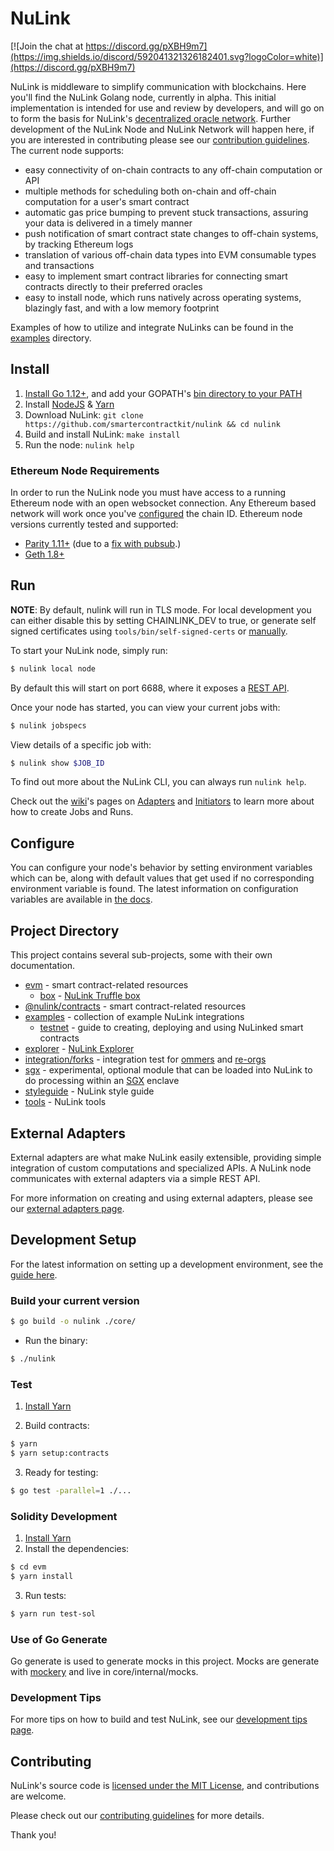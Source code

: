 # NuLink

[![Join the chat at https://discord.gg/pXBH9m7](https://img.shields.io/discord/592041321326182401.svg?logoColor=white)](https://discord.gg/pXBH9m7)

NuLink is middleware to simplify communication with blockchains.
Here you'll find the NuLink Golang node, currently in alpha.
This initial implementation is intended for use and review by developers,
and will go on to form the basis for NuLink's [decentralized oracle network](https://link.smartcontract.com/whitepaper).
Further development of the NuLink Node and NuLink Network will happen here,
if you are interested in contributing please see our [contribution guidelines](./docs/CONTRIBUTING.md).
The current node supports:

- easy connectivity of on-chain contracts to any off-chain computation or API
- multiple methods for scheduling both on-chain and off-chain computation for a user's smart contract
- automatic gas price bumping to prevent stuck transactions, assuring your data is delivered in a timely manner
- push notification of smart contract state changes to off-chain systems, by tracking Ethereum logs
- translation of various off-chain data types into EVM consumable types and transactions
- easy to implement smart contract libraries for connecting smart contracts directly to their preferred oracles
- easy to install node, which runs natively across operating systems, blazingly fast, and with a low memory footprint

Examples of how to utilize and integrate NuLinks can be found in the [examples](./examples) directory.

## Install

1. [Install Go 1.12+](https://golang.org/doc/install#install), and add your GOPATH's [bin directory to your PATH](https://golang.org/doc/code.html#GOPATH)
2. Install [NodeJS](https://nodejs.org/en/download/package-manager/) & [Yarn](https://yarnpkg.com/lang/en/docs/install/)
3. Download NuLink: `git clone https://github.com/smartercontractkit/nulink && cd nulink`
4. Build and install NuLink: `make install`
5. Run the node: `nulink help`

### Ethereum Node Requirements

In order to run the NuLink node you must have access to a running Ethereum node with an open websocket connection.
Any Ethereum based network will work once you've [configured](https://github.com/smartercontractkit/nulink#configure) the chain ID.
Ethereum node versions currently tested and supported:

- [Parity 1.11+](https://github.com/paritytech/parity-ethereum/releases) (due to a [fix with pubsub](https://github.com/paritytech/parity/issues/6590).)
- [Geth 1.8+](https://github.com/ethereum/go-ethereum/releases)

## Run

**NOTE**: By default, nulink will run in TLS mode. For local development you can either disable this by setting CHAINLINK_DEV to true, or generate self signed certificates using `tools/bin/self-signed-certs` or [manually](https://github.com/smartercontractkit/nulink/wiki/Creating-Self-Signed-Certificates).

To start your NuLink node, simply run:

```bash
$ nulink local node
```

By default this will start on port 6688, where it exposes a [REST API](https://github.com/smartercontractkit/nulink/wiki/REST-API).

Once your node has started, you can view your current jobs with:

```bash
$ nulink jobspecs
```

View details of a specific job with:

```bash
$ nulink show $JOB_ID
```

To find out more about the NuLink CLI, you can always run `nulink help`.

Check out the [wiki](https://github.com/smartercontractkit/nulink/wiki)'s pages on [Adapters](https://github.com/smartercontractkit/nulink/wiki/Adapters) and [Initiators](https://github.com/smartercontractkit/nulink/wiki/Initiators) to learn more about how to create Jobs and Runs.

## Configure

You can configure your node's behavior by setting environment variables which can be, along with default values that get used if no corresponding environment variable is found. The latest information on configuration variables are available in [the docs](https://docs.chain.link/docs/configuration-variables).

## Project Directory

This project contains several sub-projects, some with their own documentation.

- [evm](/evm) - smart contract-related resources
  - [box](/evm/box) - [NuLink Truffle box](https://www.trufflesuite.com/blog/using-truffle-to-interact-with-nulink-smart-contracts)
- [@nulink/contracts](/evm-contracts) - smart contract-related resources
- [examples](/examples) - collection of example NuLink integrations
  - [testnet](/examples/testnet) - guide to creating, deploying and using NuLinked smart contracts
- [explorer](/explorer) - [NuLink Explorer](https://explorer.chain.link/)
- [integration/forks](/integration/forks) - integration test for [ommers](https://ethereum.stackexchange.com/a/46/19503) and [re-orgs](https://en.bitcoin.it/wiki/Chain_Reorganization)
- [sgx](/sgx) - experimental, optional module that can be loaded into NuLink to do processing within an [SGX](https://software.intel.com/en-us/sgx) enclave
- [styleguide](/styleguide) - NuLink style guide
- [tools](/tools) - NuLink tools

## External Adapters

External adapters are what make NuLink easily extensible, providing simple integration of custom computations and specialized APIs.
A NuLink node communicates with external adapters via a simple REST API.

For more information on creating and using external adapters, please see our [external adapters page](https://github.com/smartercontractkit/nulink/wiki/External-Adapters).

## Development Setup

For the latest information on setting up a development environment, see the [guide here](https://github.com/smartercontractkit/nulink/wiki/Development-Setup-Guide).

### Build your current version

```bash
$ go build -o nulink ./core/
```

- Run the binary:

```bash
$ ./nulink
```

### Test

1. [Install Yarn](https://yarnpkg.com/lang/en/docs/install)

2. Build contracts:

```bash
$ yarn
$ yarn setup:contracts
```

3. Ready for testing:

```bash
$ go test -parallel=1 ./...
```

### Solidity Development

1. [Install Yarn](https://yarnpkg.com/lang/en/docs/install)
2. Install the dependencies:

```bash
$ cd evm
$ yarn install
```

3. Run tests:

```bash
$ yarn run test-sol
```

### Use of Go Generate

Go generate is used to generate mocks in this project. Mocks are generate with [mockery](https://github.com/vektra/mockery) and live in core/internal/mocks.

### Development Tips

For more tips on how to build and test NuLink, see our [development tips page](https://github.com/smartercontractkit/nulink/wiki/Development-Tips).

## Contributing

NuLink's source code is [licensed under the MIT License](https://github.com/smartercontractkit/nulink/blob/master/LICENSE), and contributions are welcome.

Please check out our [contributing guidelines](./docs/CONTRIBUTING.md) for more details.

Thank you!
